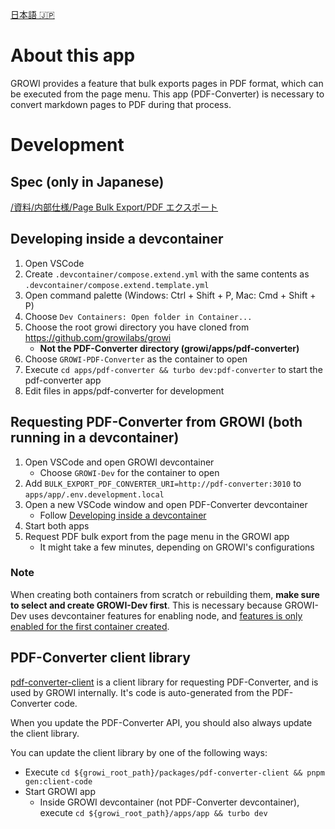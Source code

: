 [日本語 🇯🇵](./README_JP.md)

# About this app
GROWI provides a feature that bulk exports pages in PDF format, which can be executed from the page menu.
This app (PDF-Converter) is necessary to convert markdown pages to PDF during that process.

# Development
## Spec (only in Japanese)
[/資料/内部仕様/Page Bulk Export/PDF エクスポート](https://dev.growi.org/66ee8495830566b31e02c953)

## Developing inside a devcontainer
1. Open VSCode
1. Create `.devcontainer/compose.extend.yml` with the same contents as `.devcontainer/compose.extend.template.yml`
1. Open command palette (Windows: Ctrl + Shift + P, Mac: Cmd + Shift + P)
1. Choose `Dev Containers: Open folder in Container...`
1. Choose the root growi directory you have cloned from https://github.com/growilabs/growi
    - **Not the PDF-Converter directory (growi/apps/pdf-converter)**
1. Choose `GROWI-PDF-Converter` as the container to open
1. Execute `cd apps/pdf-converter && turbo dev:pdf-converter` to start the pdf-converter app
1. Edit files in apps/pdf-converter for development

## Requesting PDF-Converter from GROWI (both running in a devcontainer)
1. Open VSCode and open GROWI devcontainer
    - Choose `GROWI-Dev` for the container to open
1. Add `BULK_EXPORT_PDF_CONVERTER_URI=http://pdf-converter:3010` to `apps/app/.env.development.local`
1. Open a new VSCode window and open PDF-Converter devcontainer
    - Follow [Developing inside a devcontainer](#developing-inside-a-devcontainer)
1. Start both apps
1. Request PDF bulk export from the page menu in the GROWI app
    - It might take a few minutes, depending on GROWI's configurations

### Note
When creating both containers from scratch or rebuilding them, **make sure to select and create GROWI-Dev first**.
This is necessary because GROWI-Dev uses devcontainer features for enabling node, and [features is only enabled for the first container created](https://github.com/devcontainers/spec/issues/546).

## PDF-Converter client library
[pdf-converter-client](../../packages/pdf-converter-client) is a client library for requesting PDF-Converter, and is used by GROWI internally. It's code is auto-generated from the PDF-Converter code.

When you update the PDF-Converter API, you should also always update the client library.

You can update the client library by one of the following ways:
- Execute `cd ${growi_root_path}/packages/pdf-converter-client && pnpm gen:client-code`
- Start GROWI app
    - Inside GROWI devcontainer (not PDF-Converter devcontainer), execute `cd ${growi_root_path}/apps/app && turbo dev`
